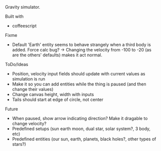 Gravity simulator.

Built with
* coffeescript

Fixme
* Default 'Earth' entity seems to behave strangely when a third body is added. Force calc bug?
  -> Changing the velocity from -100 to -20 (as are the others' defaults) makes it act normal.

ToDo/Ideas
* Position, velocity input fields should update with current values as simulation is run
* Make it so you can add entities while the thing is paused (and then change their values)
* Change canvas height, width with inputs
* Tails should start at edge of circle, not center

Future
* When paused, show arrow indicating direction? Make it dragable to change velocity?
* Predefined setups (sun earth moon, dual star, solar system?, 3 body, etc)
* Predefined entities (our sun, earth, planets, black holes?, other types of stars?)
